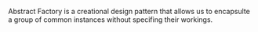 Abstract Factory is a creational design pattern that allows us to encapsulte a group of common instances without specifing their workings.